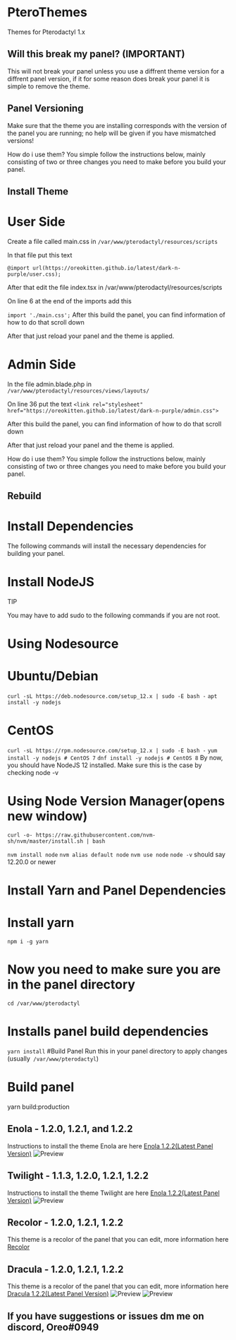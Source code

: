 # PteroThemes
 Themes for Pterodactyl 1.x

## Will this break my panel? (IMPORTANT)
This will not break your panel unless you use a diffrent theme version for a diffrent panel version, if it for some reason does break your panel it is simple to remove the theme.

## Panel Versioning
Make sure that the theme you are installing corresponds with the version of the panel you are running; no help will be given if you have mismatched versions!

How do i use them?
You simple follow the instructions below, mainly consisting of two or three changes you need to make before you build your panel.

## Install Theme
# User Side
Create a file called main.css in `/var/www/pterodactyl/resources/scripts`

In that file put this text

```@import url(https://oreokitten.github.io/latest/dark-n-purple/user.css);```


After that edit the file index.tsx in /var/www/pterodactyl/resources/scripts

On line 6 at the end of the imports add this

```import './main.css';```
After this build the panel, you can find information of how to do that scroll down

After that just reload your panel and the theme is applied.

# Admin Side
In the file admin.blade.php in `/var/www/pterodactyl/resources/views/layouts/`

On line 36 put the text
```<link rel="stylesheet" href="https://oreokitten.github.io/latest/dark-n-purple/admin.css">```

After this build the panel, you can find information of how to do that scroll down

After that just reload your panel and the theme is applied.

How do i use them?
You simple follow the instructions below, mainly consisting of two or three changes you need to make before you build your panel.


## Rebuild
# Install Dependencies
The following commands will install the necessary dependencies for building your panel.

# Install NodeJS
TIP

You may have to add sudo to the following commands if you are not root.

# Using Nodesource
# Ubuntu/Debian
`curl -sL https://deb.nodesource.com/setup_12.x | sudo -E bash -`
`apt install -y nodejs`

# CentOS
`curl -sL https://rpm.nodesource.com/setup_12.x | sudo -E bash -`
`yum install -y nodejs # CentOS 7`
`dnf install -y nodejs # CentOS 8`
By now, you should have NodeJS 12 installed. Make sure this is the case by checking node -v

# Using Node Version Manager(opens new window)
`curl -o- https://raw.githubusercontent.com/nvm-sh/nvm/master/install.sh | bash`

`nvm install node`
`nvm alias default node`
`nvm use node`
`node -v` should say 12.20.0 or newer

# Install Yarn and Panel Dependencies
# Install yarn
`npm i -g yarn`

# Now you need to make sure you are in the panel directory
`cd /var/www/pterodactyl`

# Installs panel build dependencies
`yarn install`
#Build Panel
Run this in your panel directory to apply changes (usually` /var/www/pterodactyl`)

# Build panel
yarn build:production

## Enola - 1.2.0, 1.2.1, and 1.2.2
Instructions to install the theme Enola are here
[Enola 1.2.2(Latest Panel Version)](https://github.com/OreoKitten/PteroThemes/tree/main/latest/Enola)
![Preview](./preview/enola.png)


## Twilight - 1.1.3, 1.2.0, 1.2.1, 1.2.2
Instructions to install the theme Twilight are here
[Enola 1.2.2(Latest Panel Version)](https://github.com/OreoKitten/PteroThemes/tree/main/latest/Twilight)
![Preview](./preview/twilight.png)

## Recolor - 1.2.0, 1.2.1, 1.2.2
This theme is a recolor of the panel that you can edit, more information here
[Recolor](https://github.com/OreoKitten/PteroThemes/tree/main/latest/Recolor)

## Dracula - 1.2.0, 1.2.1, 1.2.2
This theme is a recolor of the panel that you can edit, more information here
[Dracula 1.2.2(Latest Panel Version)](https://github.com/OreoKitten/PteroThemes/tree/main/latest/Dracula)
![Preview](./preview/Dracula.png)
![Preview](./preview/Dracula2.png)
## If you have suggestions or issues dm me on discord, Oreo#0949
